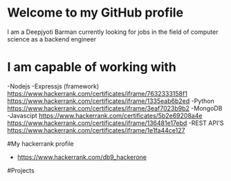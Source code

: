 # Welcome to my GitHub profile
I am a Deepjyoti Barman currently looking for jobs in the field of computer science as a backend engineer

# I am capable of working with 
-Nodejs
  -Expressjs (framework)
   https://www.hackerrank.com/certificates/iframe/7632333158f1
   https://www.hackerrank.com/certificates/iframe/1335eab6b2ed
-Python
   https://www.hackerrank.com/certificates/iframe/3eaf7023b9b2
-MongoDB
-Javascipt
   https://www.hackerrank.com/certificates/5b2e69208a4e
   https://www.hackerrank.com/certificates/iframe/136481e17ebd
-REST API'S
   https://www.hackerrank.com/certificates/iframe/1e1fa44ce127

#My hackerrank profile
- https://www.hackerrank.com/db9_hackerone

#Projects
